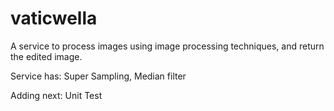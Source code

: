 # vaticwella
A service to process images using image processing techniques, and return the edited image.

Service has: 
	Super Sampling,	Median filter

Adding next: Unit Test
